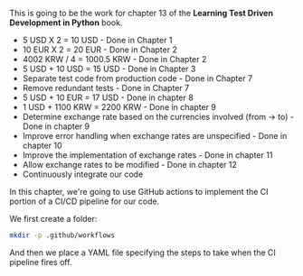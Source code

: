 This is going to be the work for chapter 13 of the **Learning Test Driven Development in Python** book.

* 5 USD X 2 = 10 USD - Done in Chapter 1
* 10 EUR X 2 = 20 EUR - Done in Chapter 2
* 4002 KRW / 4 = 1000.5 KRW - Done in Chapter 2
* 5 USD + 10 USD = 15 USD - Done in Chapter 3
* Separate test code from production code - Done in Chapter 7
* Remove redundant tests - Done in Chapter 7
* 5 USD + 10 EUR = 17 USD - Done in chapter 8
* 1 USD + 1100 KRW = 2200 KRW - Done in chapter 9
* Determine exchange rate based on the currencies involved (from -> to) - Done in chapter 9
* Improve error handling when exchange rates are unspecified - Done in chapter 10
* Improve the implementation of exchange rates - Done in chapter 11
* Allow exchange rates to be modified - Done in chapter 12
* Continuously integrate our code

In this chapter, we're going to use GitHub actions to implement the CI portion of a CI/CD pipeline for our code.

We first create a folder:
```bash
mkdir -p .github/workflows
```

And then we place a YAML file specifying the steps to take when the CI pipeline fires off.
